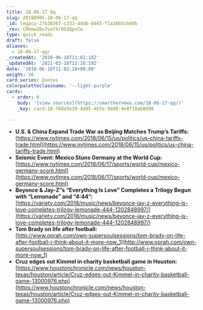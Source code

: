 ```yaml
---
title: 18.06.17 Qq
slug: 20190905-18-06-17-qq
_id: legacy-27b3826f-c233-44db-8465-f1a16b5cb04b
_rev: CRhmwZOx7vxYXrRSdQpnCw
type: quick_reads
draft: false
aliases:
  - 18-06-17-qq/
_createdAt: '2018-06-18T11:02:18Z'
_updatedAt: '2021-03-16T12:28:19Z'
date: '2018-06-18T11:02:18+00:00'
weight: 50
card_series: Quotes
colorpaletteclassname: '--light-purple'
cards:
  - order: 0
    body: '[view sources](https://smarthernews.com/18-06-17-qq/)'
    _key: card-10-768a5e10-4dd5-46fe-9dd8-4e8f18ab0d98

---
```

* **U.S. & China Expand Trade War as Beijing Matches Trump’s Tariffs:**  
[https://www.nytimes.com/2018/06/15/us/politics/us-china-tariffs-trade.html](https://www.nytimes.com/2018/06/15/us/politics/us-china-tariffs-trade.html)
* **Seismic Event: Mexico Stuns Germany at the World Cup:**  
[https://www.nytimes.com/2018/06/17/sports/world-cup/mexico-germany-score.html](https://www.nytimes.com/2018/06/17/sports/world-cup/mexico-germany-score.html)
* **Beyonce & Jay-Z”s “Everything Is Love” Completes a Trilogy Begun with “Lemonade” and “4:44”:**  
[https://variety.com/2018/music/news/beyonce-jay-z-everything-is-love-completes-trilogy-lemonade-444-1202848997/](https://variety.com/2018/music/news/beyonce-jay-z-everything-is-love-completes-trilogy-lemonade-444-1202848997/)
* **Tom Brady on life after football:**  
[http://www.oprah.com/own-supersoulsessions/tom-brady-on-life-after-football-i-think-about-it-more-now_1](http://www.oprah.com/own-supersoulsessions/tom-brady-on-life-after-football-i-think-about-it-more-now_1)
* **Cruz edges out Kimmel in charity basketball game in Houston:**  
[https://www.houstonchronicle.com/news/houston-texas/houston/article/Cruz-edges-out-Kimmel-in-charity-basketball-game-13000976.php](https://www.houstonchronicle.com/news/houston-texas/houston/article/Cruz-edges-out-Kimmel-in-charity-basketball-game-13000976.php)